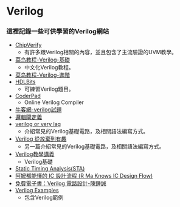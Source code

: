 # **Verilog**
### 這裡記錄一些可供學習的Verilog網站
* [ChipVerify](https://www.chipverify.com/)
  * 有許多跟Verilog相關的內容，並且包含了主流驗證的UVM教學。
* [菜鸟教程-Verilog-基礎](https://www.runoob.com/w3cnote/verilog-tutorial.html)
  * 中文化Verilog教程。
* [菜鸟教程-Verilog-進階](https://www.runoob.com/w3cnote/verilog2-tutorial.html)
* [HDLBits](https://hdlbits.01xz.net/wiki/Problem_sets) 
  * 可練習Verilog題目。  
* [CoderPad](https://embed.coderpad.io/sandbox?language=verilog)
  * Online Verilog Compiler 
* [牛客網-verilog試題](https://www.nowcoder.com/exam/oj?page=1&tab=Verilog%E7%AF%87&topicId=301)
* [邏輯閘定義](https://www.ro-boy.com/blog/digital-board-true-table)
* [verilog or very lag ](https://ithelp.ithome.com.tw/users/20141480/ironman/4772)
  * 介紹常見的Verilog基礎電路，及相關語法編寫方式。
* [Verilog 從放棄到有趣](https://ithelp.ithome.com.tw/users/20107543/ironman/1492)
  * 另一篇介紹常見的Verilog基礎電路，及相關語法編寫方式。
* [Verilog教學講義](https://hom-wang.gitbooks.io/verilog-hdl/content/Chapter_01.html)
  * Verilog基礎
* [Static Timing Analysis(STA)](https://hackmd.io/@derek8955/HymBdS1li#Static-Timing-AnalysisSTA)
* [阿嬤都能懂的 IC 設計流程 (R Ma Knows IC Design Flow)](https://www.youtube.com/watch?v=kYUhk6FQwBc)
* [免費電子書：Verilog 電路設計-陳鍾誠](http://ccckmit.wikidot.com/ve:main)
* [Verilog Examples](http://www.asic-world.com/examples/verilog/index.html)
  * 包含Verilog範例 
